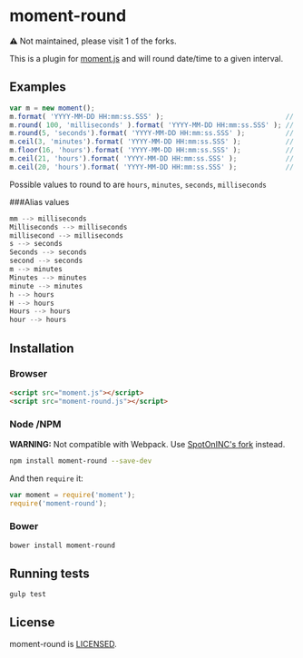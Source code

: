# moment-round

:warning: Not maintained, please visit 1 of the forks.

This is a plugin for [moment.js][moment] and will round date/time to a given interval.

## Examples

``` javascript
var m = new moment(); 
m.format( 'YYYY-MM-DD HH:mm:ss.SSS' ); 								// 2015-06-18 15:30:19.123
m.round( 100, 'milliseconds' ).format( 'YYYY-MM-DD HH:mm:ss.SSS' ); // 2015-06-18 15:30:20.100
m.round(5, 'seconds').format( 'YYYY-MM-DD HH:mm:ss.SSS' ); 			// 2015-06-18 15:30:20.000
m.ceil(3, 'minutes').format( 'YYYY-MM-DD HH:mm:ss.SSS' ); 			// 2015-06-18 15:33:00.000
m.floor(16, 'hours').format( 'YYYY-MM-DD HH:mm:ss.SSS' ); 			// 2015-06-18 00:00:00.000
m.ceil(21, 'hours').format( 'YYYY-MM-DD HH:mm:ss.SSS' ); 			// 2015-06-18 21:00:00.000
m.ceil(20, 'hours').format( 'YYYY-MM-DD HH:mm:ss.SSS' ); 			// 2015-06-19 00:00:00.000
```

Possible values to round to are `hours`, `minutes`, `seconds`, `milliseconds`

###Alias values

``` javascript
mm --> milliseconds
Milliseconds --> milliseconds
millisecond --> milliseconds
s --> seconds
Seconds --> seconds
second --> seconds
m --> minutes
Minutes --> minutes
minute --> minutes
h --> hours
H --> hours
Hours --> hours
hour --> hours
```

## Installation

### Browser

``` html
<script src="moment.js"></script>
<script src="moment-round.js"></script>
```

### Node /NPM

**WARNING:** Not compatible with Webpack. Use [SpotOnINC's fork](https://github.com/SpotOnInc/moment-round/) instead.

``` sh
npm install moment-round --save-dev
```

And then `require` it:

``` javascript
var moment = require('moment');
require('moment-round');
```

### Bower

``` sh
bower install moment-round
```

## Running tests
```
gulp test
```

## License

moment-round is [LICENSED][license].

[license]: https://creativecommons.org/licenses/by-sa/3.0/us/
[moment]: http://momentjs.com/
